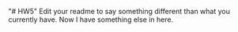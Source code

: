 "# HW5" 
Edit your readme to say something different than what you currently have. 
Now I have something else in here.
